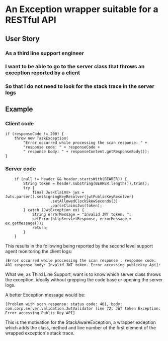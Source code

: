 # An Exception wrapper suitable for a RESTful API

## User Story

### As a third line support engineer
### I want to be able to go to the server class that throws an exception reported by a client
### So that I do not need to look for the stack trace in the server logs

## Example 
### Client code
    if (responseCode != 200) {
        throw new TaskException(
            "Error occurred while processing the scan response: " + 
            "response code: " + responseCode + 
            " response body: " + responseContent.getResponseBody());
    } 
### Server code
        if (null != header && header.startsWith(BEARER)) {
            String token = header.substring(BEARER.length()).trim();
            try {
                final Jws<Claims> jws = Jwts.parser().setSigningKeyResolver(jwtPublicKeyResolver)
                        .setAllowedClockSkewSeconds(3)
                        .parseClaimsJws(token);
            } catch (JwtException ex) {
                String errorMessage = "Invalid JWT token. ";
                setError(httpServletResponse, errorMessage + ex.getMessage());
                return;
            }
        }

This results in the following being reported by the second level support agent monitoring the client logs: 

    [Error occurred while processing the scan response : response code: 401 response body: Invalid JWT token. Error accessing publickey Api]:

What we, as Third Line Support, want is to know which server class throws the exception, 
ideally without grepping the code base or opening the server logs.

A better Exception message would be: 

    [Problem with scan response: status code: 401, body: com.corp.server.validation.JwtValidator line 72: JWT token Exception: Error accessing Public Key API]

This is the motivation for the StackAwareException, a wrapper exception 
which adds the class, method 
and line number of the first element of the wrapped exception's stack trace. 

